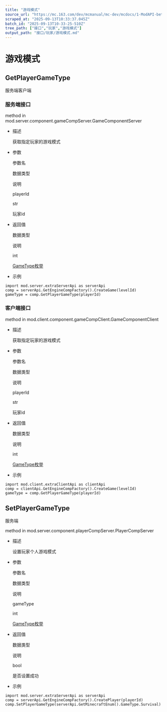 ```yaml
---
title: "游戏模式"
source_url: "https://mc.163.com/dev/mcmanual/mc-dev/mcdocs/1-ModAPI-beta/%E6%8E%A5%E5%8F%A3/%E7%8E%A9%E5%AE%B6/%E6%B8%B8%E6%88%8F%E6%A8%A1%E5%BC%8F.html?catalog=1"
scraped_at: "2025-09-13T10:33:37.045Z"
batch_id: "2025-09-13T10-33-25-510Z"
tree_path: ["接口","玩家","游戏模式"]
output_path: "接口/玩家/游戏模式.md"
---
```


#  游戏模式

##  GetPlayerGameType

服务端客户端

###  服务端接口

method in mod.server.component.gameCompServer.GameComponentServer

*   描述
    
    获取指定玩家的游戏模式
    
*   参数
    
    参数名
    
    数据类型
    
    说明
    
    playerId
    
    str
    
    玩家id
    
*   返回值
    
    数据类型
    
    说明
    
    int
    
    [GameType枚举](https://mc.163.com/dev/mcmanual/mc-dev/mcdocs/1-ModAPI-beta/枚举值/GameType.html)
    
*   示例
    

```
import mod.server.extraServerApi as serverApi
comp = serverApi.GetEngineCompFactory().CreateGame(levelId)
gameType = comp.GetPlayerGameType(playerId)

```

###  客户端接口

method in mod.client.component.gameCompClient.GameComponentClient

*   描述
    
    获取指定玩家的游戏模式
    
*   参数
    
    参数名
    
    数据类型
    
    说明
    
    playerId
    
    str
    
    玩家id
    
*   返回值
    
    数据类型
    
    说明
    
    int
    
    [GameType枚举](https://mc.163.com/dev/mcmanual/mc-dev/mcdocs/1-ModAPI-beta/枚举值/GameType.html)
    
*   示例
    

```
import mod.client.extraClientApi as clientApi
comp = clientApi.GetEngineCompFactory().CreateGame(levelId)
gameType = comp.GetPlayerGameType(playerId)

```

##  SetPlayerGameType

服务端

method in mod.server.component.playerCompServer.PlayerCompServer

*   描述
    
    设置玩家个人游戏模式
    
*   参数
    
    参数名
    
    数据类型
    
    说明
    
    gameType
    
    int
    
    [GameType枚举](https://mc.163.com/dev/mcmanual/mc-dev/mcdocs/1-ModAPI-beta/枚举值/GameType.html)
    
*   返回值
    
    数据类型
    
    说明
    
    bool
    
    是否设置成功
    
*   示例
    

```
import mod.server.extraServerApi as serverApi
comp = serverApi.GetEngineCompFactory().CreatePlayer(playerId)
comp.SetPlayerGameType(serverApi.GetMinecraftEnum().GameType.Survival)

```